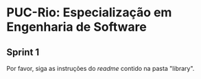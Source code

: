 # PUC-Rio: Especialização em Engenharia de Software

## Sprint 1

Por favor, siga as instruções do _readme_ contido na pasta "library".
